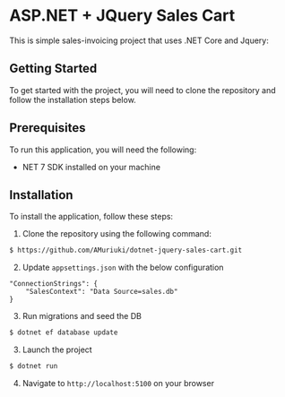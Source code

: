 # ASP.NET + JQuery Sales Cart
This is simple sales-invoicing project that uses .NET Core and Jquery:

## Getting Started
To get started with the project, you will need to clone the repository and follow the installation steps below.

## Prerequisites
To run this application, you will need the following:

* NET 7 SDK installed on your machine

## Installation
To install the application, follow these steps:

1. Clone the repository using the following command:
```bash
$ https://github.com/AMuriuki/dotnet-jquery-sales-cart.git
```

2. Update `appsettings.json` with the below configuration
```
"ConnectionStrings": {
    "SalesContext": "Data Source=sales.db"
}
```

3. Run migrations and seed the DB
```bash
$ dotnet ef database update
```

3. Launch the project
```bash
$ dotnet run
```

4. Navigate to `http://localhost:5100` on your browser